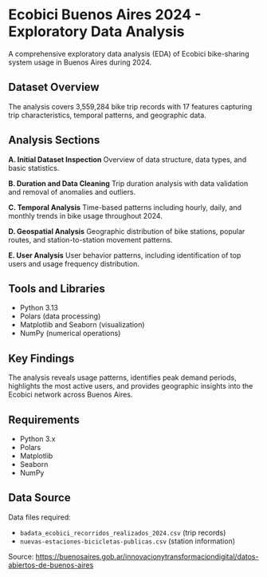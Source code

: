 # Ecobici Buenos Aires 2024 - Exploratory Data Analysis

A comprehensive exploratory data analysis (EDA) of Ecobici bike-sharing system usage in Buenos Aires during 2024.

## Dataset Overview

The analysis covers 3,559,284 bike trip records with 17 features capturing trip characteristics, temporal patterns, and geographic data.

## Analysis Sections

**A. Initial Dataset Inspection**
Overview of data structure, data types, and basic statistics.

**B. Duration and Data Cleaning**
Trip duration analysis with data validation and removal of anomalies and outliers.

**C. Temporal Analysis**
Time-based patterns including hourly, daily, and monthly trends in bike usage throughout 2024.

**D. Geospatial Analysis**
Geographic distribution of bike stations, popular routes, and station-to-station movement patterns.

**E. User Analysis**
User behavior patterns, including identification of top users and usage frequency distribution.

## Tools and Libraries

- Python 3.13
- Polars (data processing)
- Matplotlib and Seaborn (visualization)
- NumPy (numerical operations)

## Key Findings

The analysis reveals usage patterns, identifies peak demand periods, highlights the most active users, and provides geographic insights into the Ecobici network across Buenos Aires.

## Requirements

- Python 3.x
- Polars
- Matplotlib
- Seaborn
- NumPy

## Data Source

Data files required:
- `badata_ecobici_recorridos_realizados_2024.csv` (trip records)
- `nuevas-estaciones-bicicletas-publicas.csv` (station information)

Source: https://buenosaires.gob.ar/innovacionytransformaciondigital/datos-abiertos-de-buenos-aires